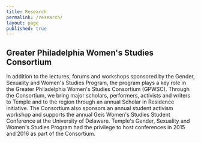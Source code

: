 ```yaml
---
title: Research
permalink: /research/
layout: page
published: true
---
```


## Greater Philadelphia Women's Studies Consortium

In addition to the lectures, forums and workshops sponsored by the Gender, Sexuality and Women's Studies Program, the program plays a key role in the Greater Philadelphia Women's Studies Consortium (GPWSC). Through the Consortium, we bring major scholars, performers, activists and writers to Temple and to the region through an annual Scholar in Residence initiative. The Consortium also sponsors an annual student activism workshop and supports the annual Geis Women's Studies Student Conference at the University of Delaware. Temple's Gender, Sexuality and Women's Studies Program had the privilege to host conferences in 2015 and 2016 as part of the Consortium.   
